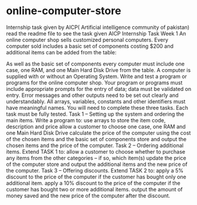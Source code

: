 # online-computer-store
Internship task given by AICP( Artificial intelligence community of pakistan) read the readme file to see the task given
AICP Internship Task Week 1
An online computer shop sells customized personal computers. Every computer sold includes a basic set of components costing $200 and additional items can be added from the table:

As well as the basic set of components every computer must include one case, one RAM, and one Main Hard Disk Drive from the table.
A computer is supplied with or without an Operating System.
Write and test a program or programs for the online computer shop.
Your program or programs must include appropriate prompts for the entry of data; data must be validated on entry.
Error messages and other outputs need to be set out clearly and understandably. All arrays, variables, constants and other identifiers must have meaningful names.
You will need to complete these three tasks. Each task must be fully tested.
Task 1 – Setting up the system and ordering the main items.
Write a program to:
use arrays to store the item code, description and price
allow a customer to choose one case, one RAM and one Main Hard Disk Drive calculate the price of the computer using the cost of the chosen items and the basic set of components
store and output the chosen items and the price of the computer.
Task 2 – Ordering additional items.
Extend TASK 1 to:
allow a customer to choose whether to purchase any items from the other categories – if so, which item(s)
update the price of the computer
store and output the additional items and the new price of the computer.
Task 3 – Offering discounts.
Extend TASK 2 to:
apply a 5% discount to the price of the computer if the customer has bought only one additional item.
apply a 10% discount to the price of the computer if the customer has bought two or more additional items.
output the amount of money saved and the new price of the computer after the discount.
